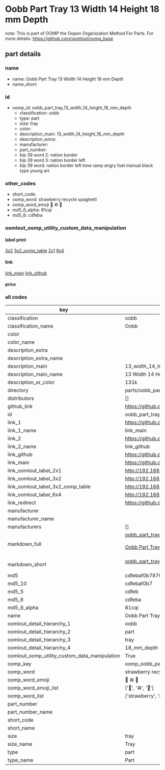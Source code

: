 # Oobb Part Tray 13 Width 14 Height 18 mm Depth  

note: This is part of OOMP the Oopen Organization Method For Parts. For more details: https://github.com/oomlout/oomp_base

##  part details
  







### name
* name: Oobb Part Tray 13 Width 14 Height 18 mm Depth
* name_short: 
### id
* oomp_id: oobb_part_tray_13_width_14_height_18_mm_depth
  * classification: oobb
  * type: part
  * size: tray
  * color: 
  * description_main: 13_width_14_height_18_mm_depth
  * description_extra: 
  * manufacturer: 
  * part_number: 
  * bip 39 word 2: nation border
  * bip 39 word 3: nation border left
  * bip 39 word: nation border left tone ramp angry fuel manual black type young art

### other_codes
* short_code: 
* oomp_word: strawberry recycle spaghetti
* oomp_word_emoji :strawberry: :recycle: :spaghetti:
* md5_6_alpha: 81cqi
* md5_6: cdfeba






### oomlout_oomp_utility_custom_data_manipulation
#### label print
[3x2](http://192.168.1.245:1112/?label=oomp%2081cqi)
[3x2_oomp_table](http://192.168.1.108:1112/?label=oomp%2081cqi)
[2x1](http://192.168.1.242:1112/?label=oomp%2081cqi)
[6x4](http://192.168.1.55:1112/?label=oomp%2081cqi)    

#### link

[link_main](https://github.com/oomlout/oomlout_oomp_version_1_messy/tree/main/parts/oobb_part_tray_13_width_14_height_18_mm_depth) [link_github](https://github.com/oomlout/oomlout_oomp_version_1_messy/tree/main/parts/oobb_part_tray_13_width_14_height_18_mm_depth)                             

#### price







### all codes 
| key | value |  
| --- | --- |  
| classification | oobb |  
| classification_name | Oobb |  
| color |  |  
| color_name |  |  
| description_extra |  |  
| description_extra_name |  |  
| description_main | 13_width_14_height_18_mm_depth |  
| description_main_name | 13 Width 14 Height 18 mm Depth |  
| description_or_color | 131k |  
| directory | parts/oobb_part_tray_13_width_14_height_18_mm_depth |  
| distributors | [] |  
| github_link | https://github.com/oomlout/oomlout_oomp_part_src/tree/main/parts/oobb_part_tray_13_width_14_height_18_mm_depth |  
| id | oobb_part_tray_13_width_14_height_18_mm_depth |  
| link_1 | https://github.com/oomlout/oomlout_oomp_version_1_messy/tree/main/parts/oobb_part_tray_13_width_14_height_18_mm_depth |  
| link_1_name | link_main |  
| link_2 | https://github.com/oomlout/oomlout_oomp_version_1_messy/tree/main/parts/oobb_part_tray_13_width_14_height_18_mm_depth |  
| link_2_name | link_github |  
| link_github | https://github.com/oomlout/oomlout_oomp_version_1_messy/tree/main/parts/oobb_part_tray_13_width_14_height_18_mm_depth |  
| link_main | https://github.com/oomlout/oomlout_oomp_version_1_messy/tree/main/parts/oobb_part_tray_13_width_14_height_18_mm_depth |  
| link_oomlout_label_2x1 | http://192.168.1.242:1112/?label=oomp%2081cqi |  
| link_oomlout_label_3x2 | http://192.168.1.245:1112/?label=oomp%2081cqi |  
| link_oomlout_label_3x2_oomp_table | http://192.168.1.108:1112/?label=oomp%2081cqi |  
| link_oomlout_label_6x4 | http://192.168.1.55:1112/?label=oomp%2081cqi |  
| link_redirect | https://github.com/oomlout/oomlout_oomp_version_1_messy/tree/main/parts/oobb_part_tray_13_width_14_height_18_mm_depth |  
| manufacturer |  |  
| manufacturer_name |  |  
| manufacturers | [] |  
| markdown_full | [oobb_part_tray_13_width_14_height_18_mm_depth](none)<br>[](none)<br>[Oobb Part Tray 13 Width 14 Height 18 Mm Depth](none)<br><br> |  
| markdown_short | [oobb_part_tray_13_width_14_height_18_mm_depth](none)<br><br> |  
| md5 | cdfebaf0b7876bbc23d8be44fe46749a |  
| md5_10 | cdfebaf0b7 |  
| md5_5 | cdfeb |  
| md5_6 | cdfeba |  
| md5_6_alpha | 81cqi |  
| name | Oobb Part Tray 13 Width 14 Height 18 mm Depth |  
| oomlout_detail_hierarchy_1 | oobb |  
| oomlout_detail_hierarchy_2 | part |  
| oomlout_detail_hierarchy_3 | tray |  
| oomlout_detail_hierarchy_4 | 18_mm_depth |  
| oomlout_oomp_utility_custom_data_manipulation | True |  
| oomp_key | oomp_oobb_part_tray_13_width_14_height_18_mm_depth |  
| oomp_word | strawberry recycle spaghetti |  
| oomp_word_emoji | :strawberry: :recycle: :spaghetti: |  
| oomp_word_emoji_list | [':strawberry:', ':recycle:', ':spaghetti:'] |  
| oomp_word_list | ['strawberry', 'recycle', 'spaghetti'] |  
| part_number |  |  
| part_number_name |  |  
| short_code |  |  
| short_name |  |  
| size | tray |  
| size_name | Tray |  
| type | part |  
| type_name | Part |  
